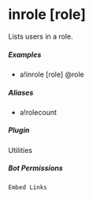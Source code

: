 # inrole [role]

Lists users in a role.
			

##### Examples

* a!inrole [role] @role


##### Aliases

* a!rolecount


##### Plugin
Utilities


##### Bot Permissions
`Embed Links`